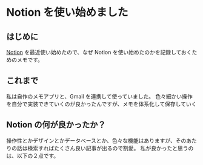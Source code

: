 # Notion を使い始めました

## はじめに

[Notion](https://www.notion.so/) を最近使い始めたので、なぜ Notion を使い始めたのかを記録しておくためのメモです。

## これまで

私は自作のメモアプリと、Gmail を連携して使っていました。
色々細かい操作を自分で実装できていくのが良かったんですが、メモを体系化して保存していく

## Notion の何が良かったか？

操作性とかデザインとかデータベースとか、色々な機能はありますが、そのあたりの話は検索すればたくさん良い記事が出るので割愛。
私が良かったと思うのは、以下の２点です。

